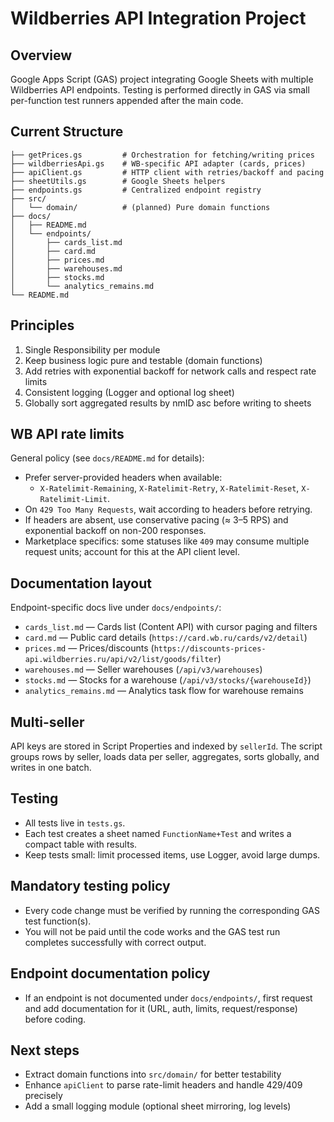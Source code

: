 # Wildberries API Integration Project

## Overview
Google Apps Script (GAS) project integrating Google Sheets with multiple Wildberries API endpoints. Testing is performed directly in GAS via small per-function test runners appended after the main code.

## Current Structure
```
├── getPrices.gs         # Orchestration for fetching/writing prices
├── wildberriesApi.gs    # WB-specific API adapter (cards, prices)
├── apiClient.gs         # HTTP client with retries/backoff and pacing
├── sheetUtils.gs        # Google Sheets helpers
├── endpoints.gs         # Centralized endpoint registry
├── src/
│   └── domain/          # (planned) Pure domain functions
├── docs/
│   ├── README.md
│   └── endpoints/
│       ├── cards_list.md
│       ├── card.md
│       ├── prices.md
│       ├── warehouses.md
│       ├── stocks.md
│       └── analytics_remains.md
└── README.md
```

## Principles
1. Single Responsibility per module
2. Keep business logic pure and testable (domain functions)
3. Add retries with exponential backoff for network calls and respect rate limits
4. Consistent logging (Logger and optional log sheet)
5. Globally sort aggregated results by nmID asc before writing to sheets

## WB API rate limits
General policy (see `docs/README.md` for details):

- Prefer server-provided headers when available:
  - `X-Ratelimit-Remaining`, `X-Ratelimit-Retry`, `X-Ratelimit-Reset`, `X-Ratelimit-Limit`.
- On `429 Too Many Requests`, wait according to headers before retrying.
- If headers are absent, use conservative pacing (≈ 3–5 RPS) and exponential backoff on non-200 responses.
- Marketplace specifics: some statuses like `409` may consume multiple request units; account for this at the API client level.

## Documentation layout
Endpoint-specific docs live under `docs/endpoints/`:
- `cards_list.md` — Cards list (Content API) with cursor paging and filters
- `card.md` — Public card details (`https://card.wb.ru/cards/v2/detail`)
- `prices.md` — Prices/discounts (`https://discounts-prices-api.wildberries.ru/api/v2/list/goods/filter`)
- `warehouses.md` — Seller warehouses (`/api/v3/warehouses`)
- `stocks.md` — Stocks for a warehouse (`/api/v3/stocks/{warehouseId}`)
- `analytics_remains.md` — Analytics task flow for warehouse remains

## Multi-seller
API keys are stored in Script Properties and indexed by `sellerId`. The script groups rows by seller, loads data per seller, aggregates, sorts globally, and writes in one batch.



## Testing
- All tests live in `tests.gs`.
- Each test creates a sheet named `FunctionName+Test` and writes a compact table with results.
- Keep tests small: limit processed items, use Logger, avoid large dumps.

## Mandatory testing policy
- Every code change must be verified by running the corresponding GAS test function(s).
- You will not be paid until the code works and the GAS test run completes successfully with correct output.

## Endpoint documentation policy
- If an endpoint is not documented under `docs/endpoints/`, first request and add documentation for it (URL, auth, limits, request/response) before coding.
## Next steps
- Extract domain functions into `src/domain/` for better testability
- Enhance `apiClient` to parse rate-limit headers and handle 429/409 precisely
- Add a small logging module (optional sheet mirroring, log levels)
